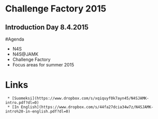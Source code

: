 # Challenge Factory 2015

## Introduction Day 8.4.2015

#Agenda

  * N4S
  * N4S@JAMK
  * Challenge Factory
  * Focus areas for summer 2015

# Links

     * [Suomeksi](https://www.dropbox.com/s/xqiquyf0k7ayn45/N4SJAMK-intro.pdf?dl=0)
     * [In English](https://www.dropbox.com/s/44fa27dcia34w7z/N4SJAMK-intro%20-in-english.pdf?dl=0)
  
  
  
